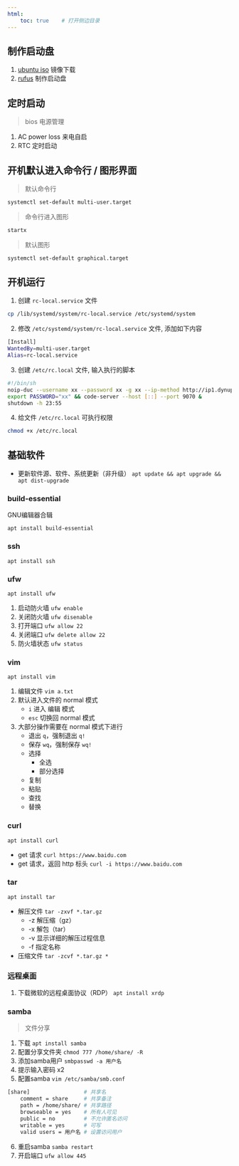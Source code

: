 ```yaml
---
html:
    toc: true    # 打开侧边目录
---
```


## 制作启动盘

1. [ubuntu iso](https://cn.ubuntu.com/download/server/step1) 镜像下载
2. [rufus](https://rufus.ie/zh/) 制作启动盘


## 定时启动
> bios 电源管理
  1. AC power loss 来电自启
  2. RTC 定时启动

## 开机默认进入命令行 / 图形界面

> 默认命令行
```sh
systemctl set-default multi-user.target
```
> 命令行进入图形
```sh
startx
```
> 默认图形
```sh
systemctl set-default graphical.target
```

## 开机运行  
  1. 创建 `rc-local.service` 文件
```sh
cp /lib/systemd/system/rc-local.service /etc/systemd/system
```
  2. 修改 `/etc/systemd/system/rc-local.service` 文件, 添加如下内容
```sh
[Install]   
WantedBy=multi-user.target   
Alias=rc-local.service
```
  3. 创建 `/etc/rc.local` 文件, 输入执行的脚本
```sh
#!/bin/sh
noip-duc --username xx --password xx -g xx --ip-method http://ip1.dynupdate6.no-ip.com/ &
export PASSWORD="xx" && code-server --host [::] --port 9070 &
shutdown -h 23:55
```
  4. 给文件 `/etc/rc.local` 可执行权限
```sh
chmod +x /etc/rc.local
```

## 基础软件

* 更新软件源、软件、系统更新（非升级）
    `apt update && apt upgrade && apt dist-upgrade`

### build-essential
GNU编辑器合辑

`apt install build-essential` 

### ssh
`apt install ssh`

### ufw
`apt install ufw`

1. 启动防火墙 `ufw enable`
2. 关闭防火墙 `ufw disenable`
3. 打开端口 `ufw allow 22`
4. 关闭端口 `ufw delete allow 22`
5. 防火墙状态 `ufw status`

### vim
`apt install vim`

1. 编辑文件 `vim a.txt`
2. 默认进入文件的 normal 模式
    * `i` 进入 编辑 模式  
    * `esc` 切换回 normal 模式
3. 大部分操作需要在 normal 模式下进行
    * 退出 `q`，强制退出 `q!`
    * 保存 `wq`，强制保存 `wq!`
    * 选择
        * 全选
        * 部分选择
    * 复制
    * 粘贴
    * 查找
    * 替换

### curl
`apt install curl`
* get 请求
    `curl https://www.baidu.com` 
* get 请求，返回 http 标头
    `curl -i https://www.baidu.com`

### tar
`apt install tar`
* 解压文件
    `tar -zxvf *.tar.gz`
    * -z 解压缩（gz）
    * -x 解包（tar）
    * -v 显示详细的解压过程信息
    * -f 指定名称
* 压缩文件
    `tar -zcvf *.tar.gz *` 


### 远程桌面

1. 下载微软的远程桌面协议（RDP）
    `apt install xrdp`

### samba

> 文件分享
1. 下载 `apt install samba`
2. 配置分享文件夹 `chmod 777 /home/share/ -R`
3. 添加samba用户 `smbpasswd -a 用户名`
4. 提示输入密码 x2
5. 配置samba `vim /etc/samba/smb.conf`
```sh
[share]                 # 共享名
    comment = share     # 共享备注
    path = /home/share/ # 共享路径
    browseable = yes    # 所有人可见
    public = no         # 不允许匿名访问
    writable = yes      # 可写
    valid users = 用户名 # 设置访问用户
``` 
6. 重启samba `samba restart`
7. 开启端口 `ufw allow 445`



